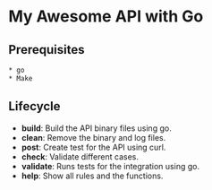 # My Awesome API with Go

## Prerequisites

```bash
* go
* Make
```

## Lifecycle

- **build**: Build the API binary files using go.
- **clean**: Remove the binary and log files.
- **post**: Create test for the API using curl.
- **check**: Validate different cases.
- **validate**: Runs tests for the integration using go.
- **help**: Show all rules and the functions.
